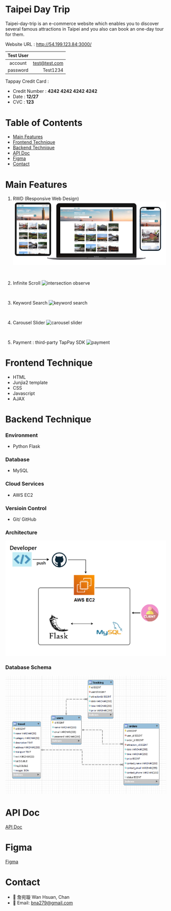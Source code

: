 # Taipei Day Trip

Taipei-day-trip is an e-commerce website which enables you to discover several famous attractions in Taipei and you also can book an one-day tour for them.

Website URL : <http://54.199.123.84:3000/>

| Test User | |
|:---:|---:|
| account | test@test.com |
| password | Test1234 |

Tappay Credit Card :   
- Credit Number : **4242 4242 4242 4242**  
- Date : **12/27**  
- CVC : **123**

# Table of Contents
- [Main Features](#main-features)
- [Frontend Technique](#frontend-technique)
- [Backend Technique](#backend-technique)
- [API Doc](#api-doc)
- [Figma](#figma)
- [Contact](#contact)

# Main Features <a name="main-features"></a>

1. RWD (Responsive Web Design)
  ![RWD](/demo/device.png)
  
<br>

2. Infinite Scroll
  ![intersection observe](/demo/intersection%20observe.gif)

<br>

3. Keyword Search
  ![keyword search](/demo/keyword%20search.gif)

<br>

4. Carousel Slider
  ![carousel slider](/demo/carousel%20slider.gif)

<br>

5. Payment : third-party TapPay SDK
  ![payment](/demo/booking%20process.gif)

# Frontend Technique <a name="frontend-technique"></a>
- HTML
- Junjia2 template
- CSS
- Javascript
- AJAX

# Backend Technique <a name="backend-technique"></a>
### Environment
- Python Flask

### Database
- MySQL

### Cloud Services
- AWS EC2

### Versioin Control
- Git/ GitHub

### Architecture
 ![architecture](/demo/architecture.png)
 
### Database Schema
  ![schema](/demo/database%20schema.png)

# API Doc <a name="api-doc"></a>
[API Doc](https://app.swaggerhub.com/apis-docs/padax/taipei-day-trip/1.1.0)

# Figma <a name="figma"></a>
[Figma](https://www.figma.com/file/MZkYBH31H5gyLoZoZq116j/Taipei-Trip-%E5%8F%B0%E5%8C%97%E4%B8%80%E6%97%A5%E9%81%8A-2.0)

# Contact <a name="contact"></a>
- :woman: 詹宛璇 Wan Hsuan, Chan
- :e-mail: Email: bna279@gmail.com